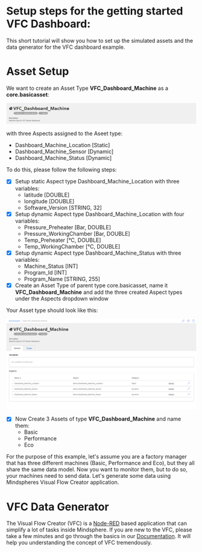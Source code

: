 # Setup steps for the getting started VFC Dashboard:
This short tutorial will show you how to set up the simulated assets and the data generator for the VFC dashboard example.

# Asset Setup
We want to create an Asset Type **VFC_Dashboard_Machine** as a **core.basicasset**:

![Asset_type](../doc/asset_type.png)

with three Aspects assigned to the Aseet type:
- Dashboard_Machine_Location [Static]
- Dashboard_Machine_Sensor [Dynamic]
- Dashboard_Machine_Status [Dynamic]

To do this, please follow the following steps:
- [x] Setup static Aspect type Dashboard_Machine_Location with three variables:
  - latitude [DOUBLE]
  - longitude [DOUBLE]
  - Software_Version [STRING, 32]
- [x] Setup dynamic Aspect type Dashboard_Machine_Location with four variables:
  - Pressure_Preheater [Bar, DOUBLE]
  - Pressure_WorkingChamber [Bar, DOUBLE]
  - Temp_Preheater [°C, DOUBLE]
  - Temp_WorkingChamber [°C, DOUBLE]
- [x] Setup dynamic Aspect type Dashboard_Machine_Status with three variables:
  - Machine_Status [INT]
  - Program_Id [INT]
  - Program_Name [STRING, 255]
- [x] Create an Asset Type of parent type core.basicasset, name it **VFC_Dashboard_Machine** and add the three created Aspect types under the Aspects dropdown window

Your Asset type should look like this:

![Aspect_types](../doc/asset_complete.png)

- [x] Now Create 3 Assets of type **VFC_Dashboard_Machine** and name them:
  - Basic
  - Performance
  - Eco

For the purpose of this example, let's assume you are a factory manager that has three different machines (Basic, Performance and Eco), but they all share the same data model. Now you want to monitor them, but to do so, your machines need to send data. Let's generate some data using Mindspheres Visual Flow Creator application.

# VFC Data Generator
The Visual Flow Creator (VFC) is a [Node-RED](https://nodered.org) based application that can simplify a lot of tasks inside Mindsphere. If you are new to the VFC, please take a few minutes and go through the basics in our [Documentation](https://documentation.mindsphere.io/resources/html/visualflow-creator/en-US/index.html). It will help you understanding the concept of VFC tremendously.
